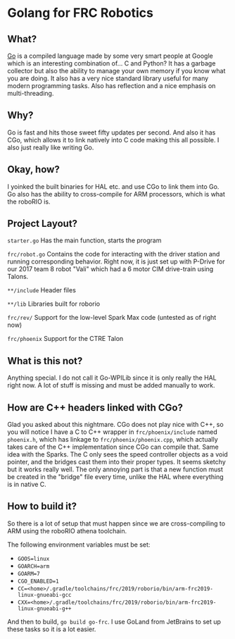 # Golang for FRC Robotics

## What?

[Go](https://golang.org) is a compiled language made by some very smart people at Google which is an interesting combination of... C and Python? It has a garbage collector but also the ability to manage your own memory if you know what you are doing. It also has a very nice standard library useful for many modern programming tasks. Also has reflection and a nice emphasis on multi-threading.

## Why?

Go is fast and hits those sweet fifty updates per second. And also it has CGo, which allows it to link natively into C code making this all possible. I also just really like writing Go.

## Okay, how?

I yoinked the built binaries for HAL etc. and use CGo to link them into Go. Go also has the ability to cross-compile for ARM processors, which is what the roboRIO is.

## Project Layout?

`starter.go` Has the main function, starts the program

`frc/robot.go` Contains the code for interacting with the driver station and running corresponding behavior. Right now, it is just set up with P-Drive for our 2017 team 8 robot "Vali" which had a 6 motor CIM drive-train using Talons.

`**/include` Header files

`**/lib` Libraries built for roborio

`frc/rev/` Support for the low-level Spark Max code (untested as of right now)

`frc/phoenix` Support for the CTRE Talon

## What is this not?

Anything special. I do not call it Go-WPILib since it is only really the HAL right now. A lot of stuff is missing and must be added manually to work.

## How are C++ headers linked with CGo?

Glad you asked about this nightmare. CGo does not play nice with C++, so you will notice I have a C to C++ wrapper in `frc/phoenix/include` named `phoenix.h`, which has linkage to `frc/phoenix/phoenix.cpp`, which actually takes care of the C++ implementation since CGo can compile that. Same idea with the Sparks. The C only sees the speed controller objects as a void pointer, and the bridges cast them into their proper types. It seems sketchy but it works really well. The only annoying part is that a new function must be created in the "bridge" file every time, unlike the HAL where everything is in native C.

## How to build it?

So there is a lot of setup that must happen since we are cross-compiling to ARM using the roboRIO athena toolchain.

The following environment variables must be set:

* `GOOS=linux`
* `GOARCH=arm`
* `GOARM=7`
* `CGO_ENABLED=1`
* `CC=<home>/.gradle/toolchains/frc/2019/roborio/bin/arm-frc2019-linux-gnueabi-gcc`
* `CXX=<home>/.gradle/toolchains/frc/2019/roborio/bin/arm-frc2019-linux-gnueabi-g++`

And then to build, `go build go-frc`. I use GoLand from JetBrains to set up these tasks so it is a lot easier.
